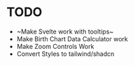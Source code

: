 # TODO
- ~Make Svelte work with tooltips~
- Make Birth Chart Data Calculator work
- Make Zoom Controls Work
- Convert Styles to tailwind/shadcn